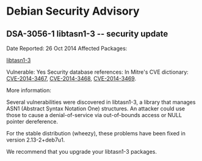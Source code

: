 
Debian Security Advisory
========================


DSA-3056-1 libtasn1-3 -- security update
----------------------------------------



Date Reported:
26 Oct 2014
Affected Packages:

[libtasn1-3](https://packages.debian.org/src:libtasn1-3)

Vulnerable:
Yes
Security database references:
In Mitre's CVE dictionary: [CVE-2014-3467](https://security-tracker.debian.org/tracker/CVE-2014-3467), [CVE-2014-3468](https://security-tracker.debian.org/tracker/CVE-2014-3468), [CVE-2014-3469](https://security-tracker.debian.org/tracker/CVE-2014-3469).  

More information:

Several vulnerabilities were discovered in libtasn1-3, a library that
manages ASN1 (Abstract Syntax Notation One) structures. An attacker
could use those to cause a denial-of-service via out-of-bounds access
or NULL pointer dereference.


For the stable distribution (wheezy), these problems have been fixed in
version 2.13-2+deb7u1.


We recommend that you upgrade your libtasn1-3 packages.





